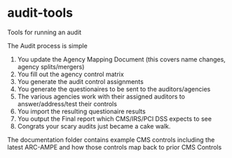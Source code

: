 # audit-tools
Tools for running an audit

The Audit process is simple
1) You update the Agency Mapping Document (this covers name changes, agency splits/mergers)
2) You fill out the agency control matrix
3) You generate the audit control assignments
4) You generate the questionaires to be sent to the auditors/agencies
5) The various agencies work with their assigned auditors to answer/address/test their controls
6) You import the resulting questionaire results
7) You output the Final report which CMS/IRS/PCI DSS expects to see
8) Congrats your scary audits just became a cake walk.

The documentation folder contains example CMS controls including the latest ARC-AMPE and how those controls map back to prior CMS Controls
